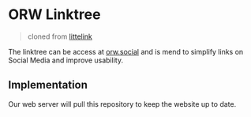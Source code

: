 # ORW Linktree

> cloned from [littelink](https://github.com/sethcottle/littlelink)

The linktree can be access at [orw.social](https://orw.social) and is mend to simplify links on Social Media and improve usability.

## Implementation
Our web server will pull this repository to keep the website up to date.